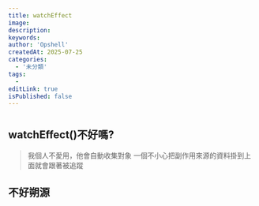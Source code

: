 ```yaml
---
title: watchEffect
image:
description:
keywords:
author: 'Opshell'
createdAt: 2025-07-25
categories:
  - '未分類'
tags:
  -
editLink: true
isPublished: false
---
```


#

## watchEffect()不好嗎?

> 我個人不愛用，他會自動收集對象
> 一個不小心把副作用來源的資料掛到上面就會跟著被追蹤

## 不好朔源
